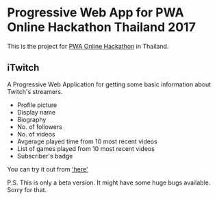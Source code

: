 # Progressive Web App for PWA Online Hackathon Thailand 2017

This is the project for [PWA Online Hackathon](https://pwa.online.hackathon.in.th/) in Thailand.

## iTwitch

A Progressive Web Application for getting some basic information about Twitch's streamers.

* Profile picture
* Display name
* Biography
* No. of followers
* No. of videos
* Avgerage played time from 10 most recent videos
* List of games played from 10 most recent videos 
* Subscriber's badge

You can try it out from ['here'](https://pwa-hack-th-2017-da599.firebaseapp.com/)

P.S. This is only a beta version. It might have some huge bugs available. Sorry for that.